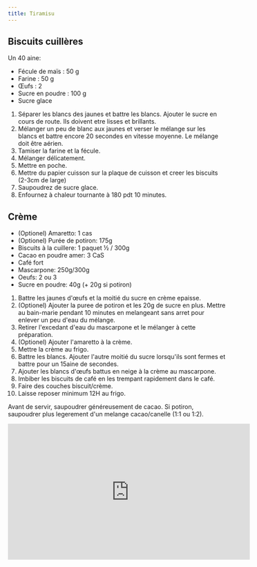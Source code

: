 ```yaml
---
title: Tiramisu
---
```


## Biscuits cuillères

Un 40 aine:

- Fécule de maïs : 50 g
- Farine : 50 g
- Œufs : 2
- Sucre en poudre : 100 g
- Sucre glace

1. Séparer les blancs des jaunes et battre les blancs. Ajouter le sucre en cours de route. Ils doivent etre lisses et brillants.
1. Mélanger un peu de blanc aux jaunes et verser le mélange sur les blancs et battre encore 20 secondes en vitesse moyenne.
   Le mélange doit être aérien.
1. Tamiser la farine et la fécule.
1. Mélanger délicatement.
1. Mettre en poche.
1. Mettre du papier cuisson sur la plaque de cuisson et creer les biscuits (2-3cm de large)
1. Saupoudrez de sucre glace.
1. Enfournez à chaleur tournante à 180 pdt 10 minutes.

## Crème

-   (Optionel) Amaretto: 1 cas
-   (Optionel) Purée de potiron: 175g
-   Biscuits à la cuillere: 1 paquet ½ / 300g
-   Cacao en poudre amer: 3 CaS
-   Café fort
-   Mascarpone: 250g/300g
-   Oeufs: 2 ou 3
-   Sucre en poudre: 40g (+ 20g si potiron)

1.  Battre les jaunes d'œufs et la moitié du sucre en crème epaisse.
1.  (Optionel) Ajouter la puree de potiron et les 20g de sucre en plus. Mettre au
    bain-marie pendant 10 minutes en melangeant sans arret pour enlever un peu d'eau du mélange.
1.  Retirer l'excedant d'eau du mascarpone et le mélanger à cette préparation.
1.  (Optionel) Ajouter l'amaretto à la crème.
1.  Mettre la crème au frigo.
1.  Battre les blancs. Ajouter l'autre moitié du sucre lorsqu'ils sont
    fermes et battre pour un 15aine de secondes.
1.  Ajouter les blancs d'œufs battus en neige à la crème au mascarpone.
1.  Imbiber les biscuits de café en les trempant rapidement dans le café.
1.  Faire des couches biscuit/crème.
1.  Laisse reposer minimum 12H au frigo.

Avant de servir, saupoudrer généreusement de cacao. Si potiron, saupoudrer plus legerement d'un melange cacao/canelle (1:1 ou 1:2).

<iframe width="560" height="315" src="https://www.youtube.com/embed/n1AIdNFscBU" title="YouTube video player" frameborder="0" allow="accelerometer; autoplay; clipboard-write; encrypted-media; gyroscope; picture-in-picture" allowFullScreen></iframe>
